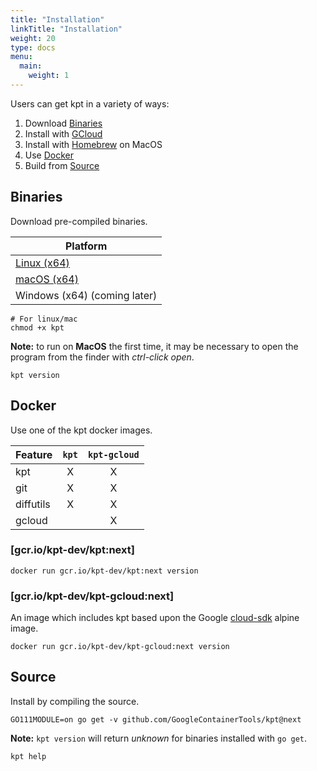 ```yaml
---
title: "Installation"
linkTitle: "Installation"
weight: 20
type: docs
menu:
  main:
    weight: 1
---
```


Users can get kpt in a variety of ways:
1. Download [Binaries](#Binaries) 
1. Install with [GCloud](#GCloud)
1. Install with [Homebrew](#Homebrew) on MacOS
1. Use [Docker](#Docker)
1. Build from [Source](#Source)

## Binaries

Download pre-compiled binaries.

| Platform
| ------------------------
| [Linux (x64)][linux]
| [macOS (x64)][darwin]
| Windows (x64) (coming later)

```shell
# For linux/mac
chmod +x kpt
```

**Note:** to run on **MacOS** the first time, it may be necessary to open the
program from the finder with *ctrl-click open*.

```shell
kpt version
```

<!-- gcloud and homebrew are not yet available for builds from the next branch. 
## gcloud

Install with gcloud.

```shell
gcloud components install kpt
```

```shell
kpt version
```

The version of kpt installed using `gcloud` may not be the latest released version.

## Homebrew

Install the latest release with Homebrew on MacOS

```shell
brew tap GoogleContainerTools/kpt https://github.com/GoogleContainerTools/kpt.git
brew install kpt
```

```shell
kpt version
```
-->
## Docker

Use one of the kpt docker images.

| Feature   | `kpt` | `kpt-gcloud` |
| --------- |:-----:|:------------:|
| kpt       | X     | X            |
| git       | X     | X            |
| diffutils | X     | X            |
| gcloud    |       | X            |

### [gcr.io/kpt-dev/kpt:next]

```shell
docker run gcr.io/kpt-dev/kpt:next version
```

### [gcr.io/kpt-dev/kpt-gcloud:next]

An image which includes kpt based upon the Google [cloud-sdk] alpine image.

```shell
docker run gcr.io/kpt-dev/kpt-gcloud:next version
```

## Source

Install by compiling the source.

```shell
GO111MODULE=on go get -v github.com/GoogleContainerTools/kpt@next
```

**Note:** `kpt version` will return *unknown* for binaries installed
with `go get`.

```shell
kpt help
```

[gcr.io/kpt-dev/kpt]: https://console.cloud.google.com/gcr/images/kpt-dev/GLOBAL/kpt?gcrImageListsize=30
[gcr.io/kpt-dev/kpt-gcloud]: https://console.cloud.google.com/gcr/images/kpt-dev/GLOBAL/kpt-gcloud?gcrImageListsize=30
[cloud-sdk]: https://github.com/GoogleCloudPlatform/cloud-sdk-docker

[linux]: https://github.com/GoogleContainerTools/kpt/releases/latest/download/kpt_linux_amd64
[darwin]: https://github.com/GoogleContainerTools/kpt/releases/latest/download/kpt_darwin_amd64
[windows]: https://github.com/GoogleContainerTools/kpt/releases/latest/download/kpt_windows_amd64.exe
